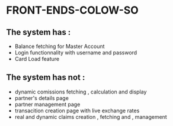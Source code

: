 # FRONT-ENDS-COLOW-SO

## The system has :

- Balance fetching for Master Account 
- Login functionnality with username and password
- Card Load feature 

## The system has not :

-  dynamic comissions fetching , calculation and display
-  partner's details page 
-  partner management page 
-  transacition creation page with live exchange rates
-  real and dynamic claims creation , fetching and , management 